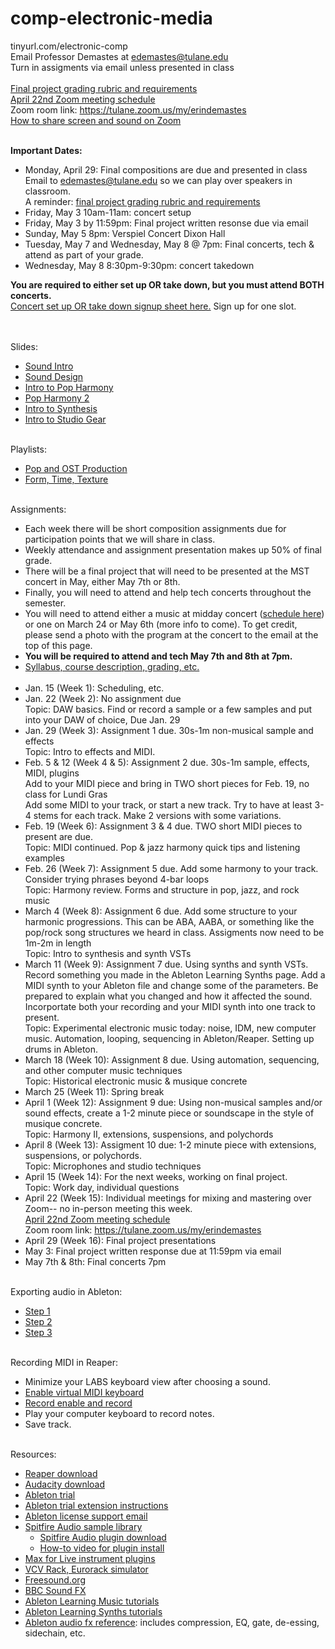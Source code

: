 # comp-electronic-media
tinyurl.com/electronic-comp <br>
Email Professor Demastes at edemastes@tulane.edu <br>
Turn in assigments via email unless presented in class <br><br>
<a href = "https://edemastes.github.io/comp-electronic-media/final-rubric.pdf"> Final project grading rubric and requirements</a> <br>
<a href = "https://docs.google.com/spreadsheets/d/1DGK9HAH-HfV8CoA001Cj4C7mk42sX11tNB4XsIw3kLw/edit?usp=sharing"> April 22nd Zoom meeting schedule </a> <br>
Zoom room link: <a href = "https://tulane.zoom.us/my/erindemastes"> https://tulane.zoom.us/my/erindemastes </a> <br>
<a href="https://edemastes.github.io/comp-electronic-media/share.jpg"> How to share screen and sound on Zoom </a> <br><br>

<b>Important Dates: </b>
- Monday, April 29: Final compositions are due and presented in class <br>
  Email to edemastes@tulane.edu so we can play over speakers in classroom. <br>
  A reminder: <a href = "https://edemastes.github.io/comp-electronic-media/final-rubric.pdf"> final project grading rubric and requirements</a> <br>
- Friday, May 3 10am-11am: concert setup
- Friday, May 3 by 11:59pm: Final project written resonse due via email
- Sunday, May 5 8pm: Verspiel Concert Dixon Hall
- Tuesday, May 7 and Wednesday, May 8 @ 7pm: Final concerts, tech & attend as part of your grade.
- Wednesday, May 8 8:30pm-9:30pm: concert takedown

<b>You are required to either set up OR take down, but you must attend BOTH concerts. </b> <br>
<a href = "https://docs.google.com/spreadsheets/d/1Z6fl3ccxj824LfwW6TfRkV-E9psnYfe410hrpWkXp0M/edit?usp=sharing"> Concert set up OR take down signup sheet here.</a> Sign up for one slot.

<br><br>
Slides:
- <a href = "https://edemastes.github.io/comp-electronic-media/slides/sound-intro.pdf"> Sound Intro </a>
- <a href = "https://edemastes.github.io/comp-electronic-media/slides/sound-design.pdf"> Sound Design </a>
- <a href = "https://edemastes.github.io/comp-electronic-media/slides/pop-harmony.pdf"> Intro to Pop Harmony </a>
- <a href = "https://edemastes.github.io/comp-electronic-media/slides/pop-harmony-2.pdf"> Pop Harmony 2 </a>
- <a href = "https://edemastes.github.io/comp-electronic-media/slides/synthesis.pdf"> Intro to Synthesis </a>
- <a href = "https://edemastes.github.io/comp-electronic-media/slides/studio-gear.pdf"> Intro to Studio Gear </a> <br><br>

Playlists:
- <a href ="https://open.spotify.com/playlist/12QL3KJAAsaxZ54LuD0OFt?si=395b76dd59b5465f"> Pop and OST Production </a>
- <a href = "https://open.spotify.com/playlist/5NHLLbN8afQGKKgNVTFkgk?si=182ddf1c3e3d494f"> Form, Time, Texture </a> <br><br>

Assignments: <br>
- Each week there will be short composition assignments due for participation points that we will share in class.
- Weekly attendance and assignment presentation makes up 50% of final grade.
- There will be a final project that will need to be presented at the MST concert in May, either May 7th or 8th.
- Finally, you will need to attend and help tech concerts throughout the semester.
- You will need to attend either a music at midday concert (<a href ="https://tulane.campuslabs.com/engage/event/9731344">schedule here</a>) or one on March 24 or May 6th (more info to come). To get credit, please send a photo with the program at the concert to the email at the top of this page. 
- <b>You will be required to attend and tech May 7th and 8th at 7pm.</b>
- <a href = "https://edemastes.github.io/comp-electronic-media/syllabus-draft.pdf"> Syllabus, course description, grading, etc. </a> <br><br>
- Jan. 15 (Week 1): Scheduling, etc. 
- Jan. 22 (Week 2): No assignment due <br>
  Topic: DAW basics. Find or record a sample or a few samples and put into your DAW of choice, Due Jan. 29 <br>
- Jan. 29 (Week 3): Assignment 1 due. 30s-1m non-musical sample and effects<br>
  Topic: Intro to effects and MIDI.
- Feb. 5 & 12 (Week 4 & 5): Assignment 2 due. 30s-1m sample, effects, MIDI, plugins <br>
  Add to your MIDI piece and bring in TWO short pieces for Feb. 19, no class for Lundi Gras<br>
  Add some MIDI to your track, or start a new track. Try to have at least 3-4 stems for each track. Make 2 versions with some variations.
- Feb. 19 (Week 6): Assignment 3 & 4  due. TWO short MIDI pieces to present are due. <br>
  Topic: MIDI continued. Pop & jazz harmony quick tips and listening examples
- Feb. 26 (Week 7): Assignment 5 due. Add some harmony to your track. Consider trying phrases beyond 4-bar loops<br>
  Topic: Harmony review. Forms and structure in pop, jazz, and rock music
- March 4 (Week 8): Assignment 6 due. Add some structure to your harmonic progressions. This can be ABA, AABA, or something like the pop/rock song structures we heard in class. Assigments now need to be 1m-2m in length <br>
  Topic: Intro to synthesis and synth VSTs
- March 11 (Week 9): Assignment 7 due. Using synths and synth VSTs. Record something you made in the Ableton Learning Synths page. Add a MIDI synth to your Ableton file and change some of the parameters. Be prepared to explain what you changed and how it affected the sound. Incorportate both your recording and your MIDI synth into one track to present. <br>
Topic: Experimental electronic music today: noise, IDM, new computer music. Automation, looping, sequencing in Ableton/Reaper. Setting up drums in Ableton.
- March 18 (Week 10): Assignment 8 due. Using automation, sequencing, and other computer music techniques <br>
  Topic: Historical electronic music & musique concrete
- March 25 (Week 11): Spring break
- April 1 (Week 12): Assignment 9 due: Using non-musical samples and/or sound effects, create a 1-2 minute piece or soundscape in the style of musique concrete.
  <br>
  Topic: Harmony II, extensions, suspensions, and polychords
- April 8 (Week 13): Assigment 10 due: 1-2 minute piece with extensions, suspensions, or polychords. <br>
  Topic: Microphones and studio techniques
- April 15 (Week 14): For the next weeks, working on final project. <br>
  Topic: Work day, individual questions
- April 22 (Week 15): Individual meetings for mixing and mastering over Zoom-- no in-person meeting this week. <br>
  <a href = "https://docs.google.com/spreadsheets/d/1DGK9HAH-HfV8CoA001Cj4C7mk42sX11tNB4XsIw3kLw/edit?usp=sharing"> April 22nd Zoom meeting schedule</a> <br>
  Zoom room link: <a href = "https://tulane.zoom.us/my/erindemastes"> https://tulane.zoom.us/my/erindemastes </a> 
- April 29 (Week 16): Final project presentations
- May 3: Final project written response due at 11:59pm via email
- May 7th & 8th: Final concerts 7pm <br><br>

Exporting audio in Ableton:
- <a href ="https://edemastes.github.io/comp-electronic-media/export-audio/screen1.png"> Step 1 </a>
- <a href ="https://edemastes.github.io/comp-electronic-media/export-audio/screen2.png"> Step 2 </a>
- <a href ="https://edemastes.github.io/comp-electronic-media/export-audio/screen3.png"> Step 3 </a> <br><br>

Recording MIDI in Reaper:
- Minimize your LABS keyboard view after choosing a sound.
- <a href ="https://edemastes.github.io/comp-electronic-media/reaper/midi-keyboard.png"> Enable virtual MIDI keyboard </a>
- <a href ="https://edemastes.github.io/comp-electronic-media/reaper/record.png"> Record enable and record </a>
- Play your computer keyboard to record notes.
- Save track. <br><br>

Resources:
- <a href ="https://www.reaper.fm/download.php"> Reaper download </a>
- <a href = "https://www.audacityteam.org/"> Audacity download </a>
- <a href ="https://www.ableton.com/en/trial/"> Ableton trial </a>
- <a href ="https://edemastes.github.io/comp-electronic-media/ableton-trial.pdf"> Ableton trial extension instructions </a>
- <a href = "https://help.ableton.com/hc/en-us/requests/new?ticket_form_id=123205"> Ableton license support email </a>
- <a href = "https://www.spitfireaudio.com/instruments?rrp_to_pay_usd=%3A1"> Spitfire Audio sample library </a>
  - <a href = "https://www.spitfireaudio.com/info/library-manager/"> Spitfire Audio plugin download </a>
  - <a href = "https://www.spitfireaudio.com/info/website-guide/digital-downloads/"> How-to video for plugin install </a>
- <a href = "https://maxforlive.com/library/index.php?type=instrument"> Max for Live instrument plugins </a>
- <a href = "https://vcvrack.com/"> VCV Rack, Eurorack simulator </a>
- <a href ="https://freesound.org/"> Freesound.org </a>
- <a href ="https://sound-effects.bbcrewind.co.uk/?authuser=0"> BBC Sound FX </a>
- <a href = "https://learningmusic.ableton.com/index.html"> Ableton Learning Music tutorials </a>
- <a href ="https://learningsynths.ableton.com/"> Ableton Learning Synths tutorials </a>
- <a href ="https://www.ableton.com/en/manual/live-audio-effect-reference/"> Ableton audio fx reference</a>: includes compression, EQ, gate, de-essing, sidechain, etc.

  

